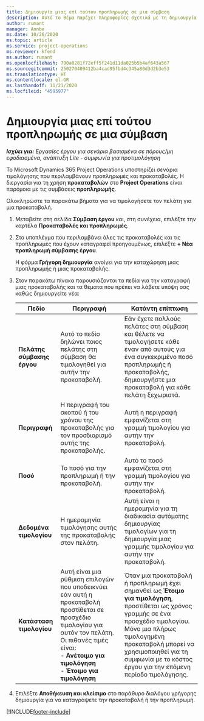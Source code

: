 ```yaml
---
title: Δημιουργία μιας επί τούτου προπληρωμής σε μια σύμβαση
description: Αυτό το θέμα παρέχει πληροφορίες σχετικά με τη δημιουργία μιας προκαταβολής σε μια σύμβαση, ανάλογα με τις ανάγκες.
author: rumant
manager: Annbe
ms.date: 10/26/2020
ms.topic: article
ms.service: project-operations
ms.reviewer: kfend
ms.author: rumant
ms.openlocfilehash: 790a0281f72eff5f241d11da025b5b4af643a567
ms.sourcegitcommit: 250270409412ba4cad95fbd4c345a80d3d2b3e53
ms.translationtype: HT
ms.contentlocale: el-GR
ms.lasthandoff: 11/21/2020
ms.locfileid: "4595977"
---
```

# <a name="creating-an-ad-hoc-advance-on-a-contract"></a>Δημιουργία μιας επί τούτου προπληρωμής σε μια σύμβαση

_**Ισχύει για:** Εργασίες έργου για σενάρια βασισμένα σε πόρους/μη εφοδιασμένα, ανάπτυξη Lite - συμφωνία για προτιμολόγηση_

Το Microsoft Dynamics 365 Project Operations υποστηρίζει σενάρια τιμολόγησης που περιλαμβάνουν προπληρωμές και προκαταβολές. Η διεργασία για τη χρήση **προκαταβολών** στο **Project Operations** είναι παρόμοια με τις συμβάσεις **προπληρωμής**. 

Ολοκληρώστε τα παρακάτω βήματα για να τιμολογήσετε τον πελάτη για μια προκαταβολή.

1. Μεταβείτε στη σελίδα **Σύμβαση έργου** και, στη συνέχεια, επιλέξτε την καρτέλα **Προκαταβολές και προπληρωμές**.
2. Στο υποπλέγμα που περιλαμβάνει όλες τις προκαταβολές και τις προπληρωμές που έχουν καταγραφεί προηγουμένως, επιλέξτε **+ Νέα προπληρωμή σύμβασης έργου**. 

    Η φόρμα **Γρήγορη δημιουργία** ανοίγει για την καταχώρηση μιας προπληρωμής ή μιας προκαταβολής.
    
3. Στον παρακάτω πίνακα παρουσιάζονται τα πεδία για την καταγραφή μιας προκαταβολής και τα θέματα που πρέπει να λάβετε υπόψη σας καθώς δημιουργείτε νέα:

    | Πεδίο | Περιγραφή | Κατάντη επίπτωση |
    | --- | --- | --- |
    | **Πελάτης σύμβασης έργου** | Αυτό το πεδίο δηλώνει ποιος πελάτης στη σύμβαση θα τιμολογηθεί για αυτήν την προκαταβολή. | Εάν έχετε πολλούς πελάτες στη σύμβαση και θέλετε να τιμολογήσετε κάθε έναν από αυτούς για ένα συγκεκριμένο ποσό προπληρωμής ή προκαταβολής, δημιουργήστε μια προκαταβολή για κάθε πελάτη ξεχωριστά. |
    | **Περιγραφή** | Η περιγραφή του σκοπού ή του χρόνου της προκαταβολής για τον προσδιορισμό αυτής της προκαταβολής. | Αυτή η περιγραφή εμφανίζεται στη γραμμή τιμολογίου για αυτήν την προκαταβολή. |
    | **Ποσό** | Το ποσό για την προπληρωμή ή την προκαταβολή. | Αυτό το ποσό εμφανίζεται στη γραμμή τιμολογίου για αυτήν την προκαταβολή. |
    | **Δεδομένα τιμολογίου** | Η ημερομηνία τιμολόγησης αυτής της προκαταβολής στον πελάτη. | Αυτή είναι η ημερομηνία για τη διαδικασία αυτόματης δημιουργίας τιμολογίων για τη δημιουργία μιας γραμμής τιμολογίου για αυτήν την προκαταβολή. |
    | **Κατάσταση τιμολογίου** | Αυτή είναι μια ρύθμιση επιλογών που υποδεικνύει εάν αυτή η προκαταβολή προστίθεται σε προσχέδιο τιμολογίου για αυτόν τον πελάτη. Οι πιθανές τιμές είναι:</br>- **Ανέτοιμο για τιμολόγηση**</br>- **Έτοιμο για τιμολόγηση** | Όταν μια προκαταβολή ή προπληρωμή έχει σημανθεί ως **Έτοιμο για τιμολόγηση**, προστίθεται ως χρόνος γραμμής σε ένα προσχέδιο τιμολογίου. Μόνο μια πλήρως τιμολογημένη προκαταβολή μπορεί να χρησιμοποιηθεί για τη συμφωνία με το κόστος έργου για την επόμενη περίοδο τιμολόγησης. |

4. Επιλέξτε **Αποθήκευση και κλείσιμο** στο παράθυρο διαλόγου γρήγορης δημιουργία για να καταγράψετε την προκαταβολή ή την προπληρωμή.


[!INCLUDE[footer-include](../../includes/footer-banner.md)]
